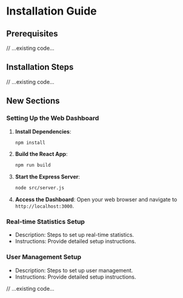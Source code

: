 # Installation Guide

## Prerequisites
// ...existing code...

## Installation Steps
// ...existing code...

## New Sections

### Setting Up the Web Dashboard
1. **Install Dependencies**:
   ```bash
   npm install
   ```

2. **Build the React App**:
   ```bash
   npm run build
   ```

3. **Start the Express Server**:
   ```bash
   node src/server.js
   ```

4. **Access the Dashboard**:
   Open your web browser and navigate to `http://localhost:3000`.

### Real-time Statistics Setup
- Description: Steps to set up real-time statistics.
- Instructions: Provide detailed setup instructions.

### User Management Setup
- Description: Steps to set up user management.
- Instructions: Provide detailed setup instructions.

// ...existing code...